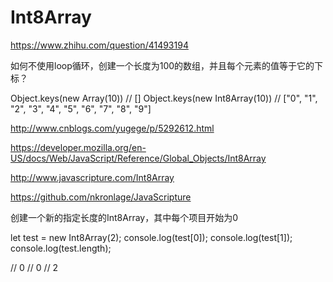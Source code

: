 # Int8Array





https://www.zhihu.com/question/41493194


如何不使用loop循环，创建一个长度为100的数组，并且每个元素的值等于它的下标？

Object.keys(new Array(10))
// []
Object.keys(new Int8Array(10))
// ["0", "1", "2", "3", "4", "5", "6", "7", "8", "9"]







http://www.cnblogs.com/yugege/p/5292612.html



















https://developer.mozilla.org/en-US/docs/Web/JavaScript/Reference/Global_Objects/Int8Array




http://www.javascripture.com/Int8Array

https://github.com/nkronlage/JavaScripture


创建一个新的指定长度的Int8Array，其中每个项目开始为0


let test = new Int8Array(2);
console.log(test[0]);
console.log(test[1]);
console.log(test.length);

// 0
// 0
// 2









